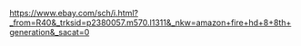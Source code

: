 https://www.ebay.com/sch/i.html?_from=R40&_trksid=p2380057.m570.l1311&_nkw=amazon+fire+hd+8+8th+generation&_sacat=0
